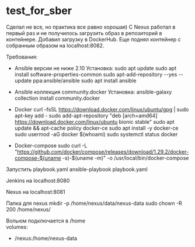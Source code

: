 # test_for_sber

Сделал не все, но практика все равно хорошая)
С Nexus работал в первый раз и не получилось загрузить образ в репозиторий в контейнере. Добавил загрузку в DockerHub. 
Еще поднял контейнер с собранным образом на localhost:8082. 

Требования:
- Ansible версии не ниже 2.10
Установка:
sudo apt update
sudo apt install software-properties-common
sudo apt-add-repository --yes --update ppa:ansible/ansible
sudo apt install ansible

- Ansible коллекция community.docker
Установка: ansible-galaxy collection install community.docker

- Docker
curl -fsSL https://download.docker.com/linux/ubuntu/gpg | sudo apt-key add -
sudo add-apt-repository "deb [arch=amd64] https://download.docker.com/linux/ubuntu bionic stable"
sudo apt update && apt-cache policy docker-ce
sudo apt install -y docker-ce
sudo usermod -aG docker $(whoami)
sudo systemctl status docker

- Docker-compose
sudo curl -L "https://github.com/docker/compose/releases/download/1.29.2/docker-compose-$(uname -s)-$(uname -m)" -o /usr/local/bin/docker-compose

Запустить playbook.yaml 
ansible-playbook playbook.yaml

Jenkins на localhost:8080

Nexus на localhost:8081

Папка для nexus
mkdir -p /home/nexus/data/nexus-data
sudo chown -R 200 /home/nexus/

Вольюм подключается в /home    
volumes:
  - /nexus:/home/nexus-data
